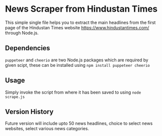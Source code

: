 # News Scraper from Hindustan Times

This simple single file helps you to extract the main headlines from the first page of the Hindustan Times website https://www.hindustantimes.com/ through Node.js. 

## Dependencies

`puppeteer` and `cheerio` are two Node.js packages which are required by given scipt, these can be installed using `npm install puppeteer cheerio` 

## Usage

Simply invoke the script from where it has been saved to using `node scrape.js`

## Version History

Future version will include upto 50 news headlines, choice to select news websites, select various news categories.
